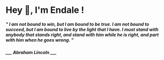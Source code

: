 <h1 title="head"> Hey 👋, I'm Endale !</h1>

**<h5><i>" I am not bound to win, but I am bound to be true. I am not bound to succeed, but I am bound to live by the light that I have. I must stand with anybody that stands right, and stand with him while he is right, and part with him when he goes wrong. "</i></h5>**

*<b>___ Abraham Lincoln ___</b>*
